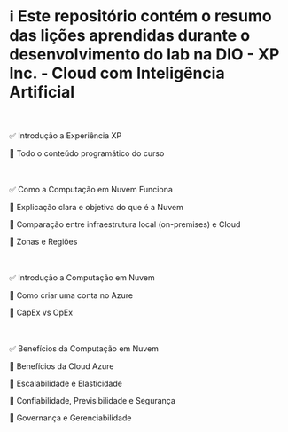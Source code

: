 # ℹ️ Este repositório contém o resumo das lições aprendidas durante o desenvolvimento do lab na DIO - XP Inc. - Cloud com Inteligência Artificial<br><br>

✅ Introdução a Experiência XP<br>

📝 Todo o conteúdo programático do curso<br><br><br>

✅ Como a Computação em Nuvem Funciona<br>

📝 Explicação clara e objetiva do que é a Nuvem

📝 Comparação entre infraestrutura local (on-premises) e Cloud

📝 Zonas e Regiões<br><br><br>

✅ Introdução a Computação em Nuvem<br>

📝 Como criar uma conta no Azure

📝 CapEx vs OpEx<br><br><br>

✅ Benefícios da Computação em Nuvem<br>

📝 Benefícios da Cloud Azure

📝 Escalabilidade e Elasticidade

📝 Confiabilidade, Previsibilidade e Segurança

📝 Governança e Gerenciabilidade<br><br><br>
